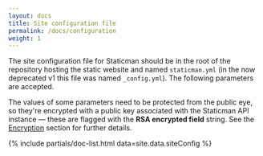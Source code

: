```yaml
---
layout: docs
title: Site configuration file
permalink: /docs/configuration
weight: 1
---
```

The site configuration file for Staticman should be in the root of the repository hosting the static website and named `staticman.yml` (in the now deprecated v1 this file was named `_config.yml`). The following parameters are accepted.

The values of some parameters need to be protected from the public eye, so they're encrypted with a public key associated with the Staticman API instance — these are flagged with the **RSA encrypted field** string. See the [Encryption](/docs/encryption) section for further details. 

{% include partials/doc-list.html data=site.data.siteConfig %}